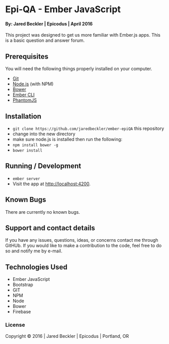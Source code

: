 # Epi-QA - Ember JavaScript

#### By: Jared Beckler | Epicodus | April 2016

This project was designed to get us more familiar with Ember.js apps. This is a basic question and answer forum.

## Prerequisites

You will need the following things properly installed on your computer.

* [Git](http://git-scm.com/)
* [Node.js](http://nodejs.org/) (with NPM)
* [Bower](http://bower.io/)
* [Ember CLI](http://www.ember-cli.com/)
* [PhantomJS](http://phantomjs.org/)

## Installation

* `git clone https://github.com/jaredbeckler/ember-epiQA` this repository
* change into the new directory
* make sure node.js is installed then run the following:
* `npm install bower -g`
* `bower install`

## Running / Development

* `ember server`
* Visit the app at [http://localhost:4200](http://localhost:4200).

## Known Bugs

There are currently no known bugs.

## Support and contact details

If you have any issues, questions, ideas, or concerns contact me through GitHUb. If you would like to make a contribution to the code, feel free to do so and notify me by e-mail.

## Technologies Used

* Ember JavaScript
* Bootstrap
* GIT
* NPM
* Node
* Bower
* Firebase

### License

Copyright &copy; 2016  |  Jared Beckler  |  Epicodus  |  Portland, OR
